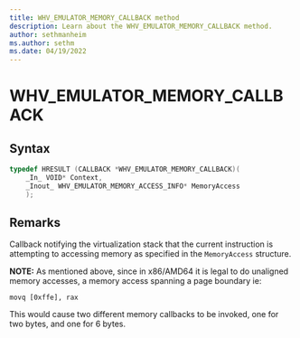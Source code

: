 ```yaml
---
title: WHV_EMULATOR_MEMORY_CALLBACK method
description: Learn about the WHV_EMULATOR_MEMORY_CALLBACK method. 
author: sethmanheim
ms.author: sethm
ms.date: 04/19/2022
---
```


# WHV_EMULATOR_MEMORY_CALLBACK


## Syntax

```c
typedef HRESULT (CALLBACK *WHV_EMULATOR_MEMORY_CALLBACK)(
    _In_ VOID* Context,
    _Inout_ WHV_EMULATOR_MEMORY_ACCESS_INFO* MemoryAccess
    );
```

## Remarks
Callback notifying the virtualization stack that the current instruction is attempting to accessing memory as specified in the `MemoryAccess` structure.

**NOTE:** As mentioned above, since in x86/AMD64 it is legal to do unaligned memory accesses, a memory access spanning a page boundary ie:

`movq [0xffe], rax`

This would cause two different memory callbacks to be invoked, one for two bytes, and one for 6 bytes.